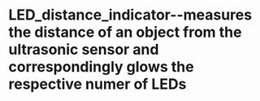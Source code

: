 # LED_distance_indicator--measures the distance of an object from the ultrasonic sensor and correspondingly glows the respective numer of LEDs
